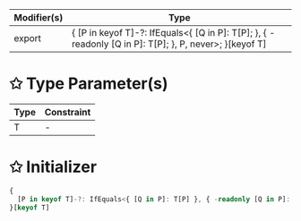 | Modifier(s)                            | Type                     |
|----------------------------------------|--------------------------|
| export | { [P in keyof T]-?: IfEquals&lt;{ [Q in P]: T[P]; }, { -readonly [Q in P]: T[P]; }, P, never&gt;; }[keyof T] |

# &#10025; Type Parameter(s)

| Type | Constraint |
| ---- | ---------- |
| T    | -          |

# &#10025; Initializer

```ts
{
  [P in keyof T]-?: IfEquals<{ [Q in P]: T[P] }, { -readonly [Q in P]: T[P] }, P>
}[keyof T]
```